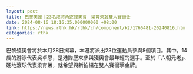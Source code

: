 ```yaml
---
layout: post
title: 巴黎奧運｜23名港將角逐殘奧會　梁育榮冀雙人賽衝金
date: 2024-08-16 18:16:35.000000000 +08:00
link: https://news.rthk.hk/rthk/ch/component/k2/1766481-20240816.htm
categories: rthk
---
```


巴黎殘奧會將於本月28日揭幕，本港將派出23位運動員參與8個項目。其中，14歲的游泳代表吳卓恩，是港隊歷來參與殘奧會最年輕的選手。至於「六朝元老」、硬地滾球代表梁育榮，就希望與新拍檔在雙人賽衝擊金牌。

